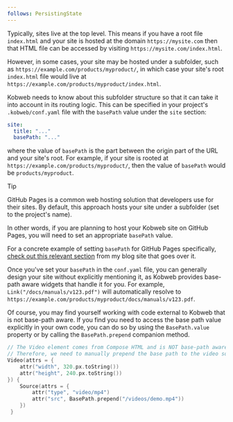 ```yaml
---
follows: PersistingState
---
```


Typically, sites live at the top level. This means if you have a root file `index.html` and your site is hosted at
the domain `https://mysite.com` then that HTML file can be accessed by visiting `https://mysite.com/index.html`.

However, in some cases, your site may be hosted under a subfolder, such as `https://example.com/products/myproduct/`, in
which case your site's root `index.html` file would live at `https://example.com/products/myproduct/index.html`.

Kobweb needs to know about this subfolder structure so that it can take it into account in its routing logic. This can
be specified in your project's `.kobweb/conf.yaml` file with the `basePath` value under the `site` section:

```yaml
site:
  title: "..."
  basePath: "..."
```

where the value of `basePath` is the part between the origin part of the URL and your site's root. For example, if
your site is rooted at `https://example.com/products/myproduct/`, then the value of `basePath` would be `products/myproduct`.

> [!TIP]
> GitHub Pages is a common web hosting solution that developers use for their sites. By default, this approach hosts
> your site under a subfolder (set to the project's name).
>
> In other words, if you are planning to host your Kobweb site on GitHub Pages, you will need to set an appropriate
> `basePath` value.
>
> For a concrete example of setting `basePath` for GitHub Pages
> specifically, [check out this relevant section](https://bitspittle.dev/blog/2022/static-deploy#base-path) from my blog
> site that goes over it.

Once you've set your `basePath` in the `conf.yaml` file, you can generally design your site without explicitly
mentioning it, as Kobweb provides base-path aware widgets that handle it for you. For example,
`Link("/docs/manuals/v123.pdf")` will automatically resolve to
`https://example.com/products/myproduct/docs/manuals/v123.pdf`.

Of course, you may find yourself working with code external to Kobweb that is not base-path aware. If you find you need
to access the base path value explicitly in your own code, you can do so by using the `BasePath.value` property or by
calling the `BasePath.prepend` companion method.

```kotlin
// The Video element comes from Compose HTML and is NOT base-path aware.
// Therefore, we need to manually prepend the base path to the video source.
Video(attrs = {
    attr("width", 320.px.toString())
    attr("height", 240.px.toString())
}) {
    Source(attrs = {
        attr("type", "video/mp4")
        attr("src", BasePath.prepend("/videos/demo.mp4"))
    })
 }
```

